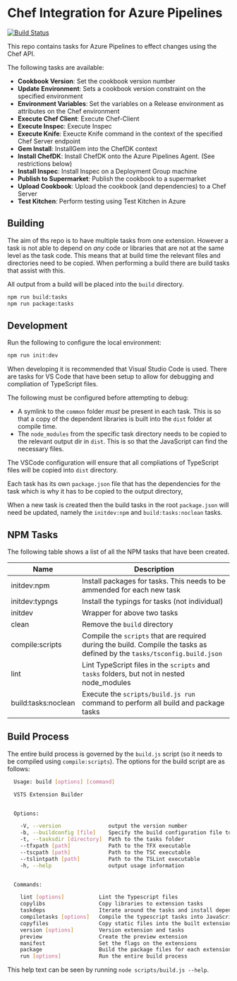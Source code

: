 # Chef Integration for Azure Pipelines

[![Build Status](https://chef-software.visualstudio.com/vsts-chef/_apis/build/status/vsts-chef-CI)](https://chef-software.visualstudio.com/vsts-chef/_build/latest?definitionId=4)

This repo contains tasks for Azure Pipelines to effect changes using the Chef API.

The following tasks are available:

* **Cookbook Version**: Set the cookbook version number
* **Update Environment**: Sets a cookbook version constraint on the specified environment
* **Environment Variables**: Set the variables on a Release environment as attributes on the Chef environment
* **Execute Chef Client**: Execute Chef-Client
* **Execute Inspec**: Execute Inspec
* **Execute Knife**: Exeucte Knife command in the context of the specified Chef Server endpoint
* **Gem Install**: InstallGem into the ChefDK context
* **Install ChefDK**: Install ChefDK onto the Azure Pipelines Agent. (See restrictions below)
* **Install Inspec**: Install Inspec on a Deployment Group machine
* **Publish to Supermarket**: Publish the cookbook to a supermarket
* **Upload Cookbook**: Upload the cookbook (and dependencies) to a Chef Server
* **Test Kitchen**: Perform testing using Test Kitchen in Azure

## Building

The aim of ths repo is to have multiple tasks from one extension.  However a task is not able to depend on _any_ code or libraries that are not at the same level as the task code.  This means that at build time the relevant files and directories need to be copied.  When performing a build there are build tasks that assist with this.

All output from a build will be placed into the `build` directory.

```bash
npm run build:tasks
npm run package:tasks
```

## Development

Run the following to configure the local environment:

```bash
npm run init:dev
```

When developing it is recommended that Visual Studio Code is used.  There are tasks for VS Code that have been setup to allow for debugging and compliation of TypeScript files.

The following must be configured before attempting to debug:

* A symlink to the `common` folder _must_ be present in each task.  This is so that a copy of the dependent libraries is built into the `dist` folder at compile time.
* The `node_modules` from the specific task directory needs to be copied to the relevant output dir in `dist`.  This is so that the JavaScript can find the necessary files.

The VSCode configuration will ensure that all compliations of TypeScript files will be copied into `dist` directory.

Each task has its own `package.json` file that has the dependencies for the task which is why it has to be copied to the output directory,

When a new task is created then the build tasks in the root `package.json` will need be updated, namely the `initdev:npm` and `build:tasks:noclean` tasks.

## NPM Tasks

The following table shows a list of all the NPM tasks that have been created.

| Name | Description |
|------|-------------|
| initdev:npm | Install packages for tasks.  This needs to be ammended for each new task |
| initdev:typngs | Install the typings for tasks (not individual) |
| initdev | Wrapper for above two tasks |
| clean | Remove the `build` directory |
| compile:scripts | Compile the `scripts` that are required during the build.  Compile the tasks as defined by the `tasks/tsconfig.build.json` |
| lint | Lint TypeScript files in the `scripts` and `tasks` folders, but not in nested node_modules |
| build:tasks:noclean | Execute the `scripts/build.js run` command to perform all build and package tasks |

## Build Process

The entire build process is governed by the `build.js` script (so it needs to be compiled using `compile:scripts`). The options for the build script are as follows:

```bash
  Usage: build [options] [command]

  VSTS Extension Builder


  Options:

    -V, --version               output the version number
    -b, --buildconfig [file]    Specify the build configuration file to use
    -t, --tasksdir [directory]  Path to the tasks folder
    --tfxpath [path]            Path to the TFX executable
    --tscpath [path]            Path to the TSC executable
    --tslintpath [path]         Path to the TSLint executable
    -h, --help                  output usage information


  Commands:

    lint [options]           Lint the Typescript files
    copylibs                 Copy libraries to extension tasks
    taskdeps                 Iterate around the tasks and install dependencies
    compiletasks [options]   Compile the typescript tasks into JavaScript
    copyfiles                Copy static files into the built extension
    version [options]        Version extension and tasks
    preview                  Create the preview extension
    manifest                 Set the flags on the extensions
    package                  Build the package files for each extension
    run [options]            Run the entire build process
```

This help text can be seen by running `node scripts/build.js --help`.